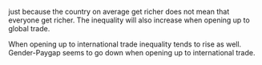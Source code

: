 just because the country on average get richer does not mean that everyone get richer. The inequality will also increase when opening up to global trade.

When opening up to international trade inequality tends to rise as well.
Gender-Paygap seems to go down when opening up to international trade.

